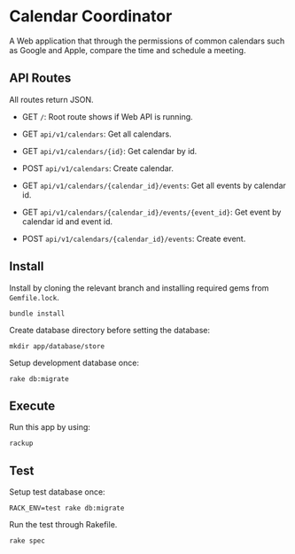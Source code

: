 # Calendar Coordinator

A Web application that through the permissions of common calendars such as Google and Apple, compare the time and schedule a meeting.

## API Routes

All routes return JSON.

- GET `/`: Root route shows if Web API is running.

- GET `api/v1/calendars`: Get all calendars.
- GET `api/v1/calendars/{id}`: Get calendar by id.
- POST `api/v1/calendars`: Create calendar.

- GET `api/v1/calendars/{calendar_id}/events`: Get all events by calendar id.
- GET `api/v1/calendars/{calendar_id}/events/{event_id}`: Get event by calendar id and event id.
- POST `api/v1/calendars/{calendar_id}/events`: Create event.

## Install

Install by cloning the relevant branch and installing required gems from `Gemfile.lock`.

```
bundle install
```

Create database directory before setting the database:
```
mkdir app/database/store
```

Setup development database once:
```
rake db:migrate
```

## Execute

Run this app by using:

```
rackup
```

## Test

Setup test database once:
```
RACK_ENV=test rake db:migrate
```

Run the test through Rakefile.
```
rake spec
```

